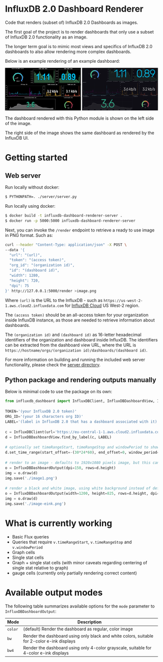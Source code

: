# InfluxDB 2.0 Dashboard Renderer

Code that renders (subset of) InfluxDB 2.0 Dashboards as images.

The first goal of the project is to render dashboards that only use a subset of InfluxDB 2.0 functionality as an image.

The longer term goal is to mimic most views and specifics of InfluxDB 2.0 dashboards to also allow rendering more complex dashboards.

Below is an example rendering of an example dashboard:

![Example output dashboard](docs/example-dashboard-comparison.png)

The dashboard rendered with this Python module is shown on the left side of the image.

The right side of the image shows the same dashboard as rendered by the InfluxDB UI.


# Getting started

## Web server

Run locally without docker:

```bash
$ PYTHONPATH=. ./server/server.py
```

Run locally using docker:

```bash
$ docker build -t influxdb-dashboard-renderer-server .
$ docker run -p 5000:5000 influxdb-dashboard-renderer-server
```

Next, you can invoke the `/render` endpoint to retrieve a ready to use image in PNG format. Such as:

```bash
curl --header "Content-Type: application/json" -X POST \
--data '{
  "url": "(url)",
  "token": "(access token)",
  "org_id": "(organization id)",
  "id": "(dashboard id)",
  "width": 1280,
  "height": 720,
  "dpi": 75
}' http://127.0.0.1:5000/render >image.png
```

Where `(url)` is the URL to the InfluxDB - such as `https://us-west-2-1.aws.cloud2.influxdata.com` for [InfluxDB Cloud](https://www.influxdata.com/products/influxdb-cloud/) US West-2 region.

The `(access token)` should be an all-access token for your organization inside InfluxDB instance, as those are needed to retrieve information about dashboards.

The `(organization id)` and `(dashboard id)` as 16-letter hexadecimal identifiers of the organization and dashboard inside InfluxDB. The identifiers can be extracted from the dashboard view URL, where the URL is `https://hostname/orgs/(organization id)/dashboards/(dashboard id)`.

For more information on building and running the included web server functionality, please check the [server directory](server).

## Python package and rendering outputs manually

Below is minimal code to use the package on its own:

```python
from influxdb_dashboard import InfluxDBClient, InfluxDBDashboardView, InfluxDBDashboardOutput

TOKEN='(your InfluxDB 2.0 token)'
ORG_ID='(your 16 characters org ID)'
LABEL='(label in InfluxDB 2.0 that has a dashboard associated with it)'

c = InfluxDBClient(url='https://eu-central-1-1.aws.cloud2.influxdata.com', token=TOKEN, org=ORG_ID)
d = InfluxDBDashboardView.find_by_label(c, LABEL)

# optionally set timeRangeStart, timeRangeStop and windowPeriod to show last 30 days, using 15 minute windows
d.set_time_range(start_offset=-(30*24*60), end_offset=0, window_period=15, offset_unit='m')

# render to an image - defaults to 1920x1080 pixels image, but this can be customized
o = InfluxDBDashboardOutput(dpi=150, rows=d.height)
img = o.draw(d)
img.save('./image1.png')

# render a black and white image, using white background instead of default black one ; image is suitable for eink displays
o = InfluxDBDashboardOutput(width=1200, height=825, rows=d.height, dpi=150, mode='bw', dark=False)
img = o.draw(d)
img.save('./image-eink.png')
```

# What is currently working

- Basic Flux queries
- Queries that require `v.timeRangeStart`, `v.timeRangeStop` and `v.windowPeriod`
- Graph cells
- Single stat cells
- Graph + single stat cells (with minor caveats regarding centering of single stat relative to graph)
- gauge cells (currently only partially rendering correct content)

# Available output modes

The following table summarizes available options for the `mode` parameter to `InfluxDBDashboardOutput`:

| Mode    | Description                                                                                 |
| ------- | ------------------------------------------------------------------------------------------- |
| `color` | (default) Render the dashboard as regular, color image                                      |
| `bw`    | Render the dashboard using only black and white colors, suitable for 2-color e-ink displays |
| `bw4`   | Render the dashboard using only 4-color grayscale, suitable for 4-color e-ink displays      |

